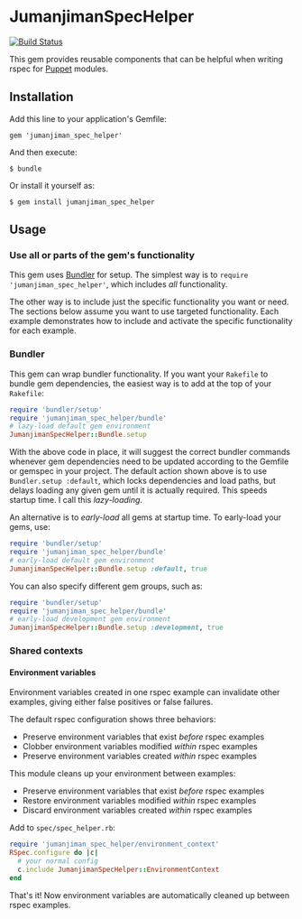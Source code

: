 # JumanjimanSpecHelper

[![Build Status](https://travis-ci.org/jumanjiman/jumanjiman_spec_helper.png?branch=master)](https://travis-ci.org/jumanjiman/jumanjiman_spec_helper)

This gem provides reusable components that can be helpful when
writing rspec for [Puppet](https://puppetlabs.com/puppet/what-is-puppet/)
modules.

## Installation

Add this line to your application's Gemfile:

    gem 'jumanjiman_spec_helper'

And then execute:

    $ bundle

Or install it yourself as:

    $ gem install jumanjiman_spec_helper

## Usage

### Use all or parts of the gem's functionality

This gem uses [Bundler](http://gembundler.com/) for setup.
The simplest way is to `require 'jumanjiman_spec_helper'`,
which includes *all* functionality.

The other way is to include just the specific functionality
you want or need. The sections below assume you want to use
targeted functionality. Each example demonstrates how to include
and activate the specific functionality for each example.

### Bundler

This gem can wrap bundler functionality. If you want your
`Rakefile` to bundle gem dependencies, the easiest way is to
add at the top of your `Rakefile`:

```ruby
require 'bundler/setup'
require 'jumanjiman_spec_helper/bundle'
# lazy-load default gem environment
JumanjimanSpecHelper::Bundle.setup
```

With the above code in place, it will suggest the correct bundler
commands whenever gem dependencies need to be updated according
to the Gemfile or gemspec in your project. The default action
shown above is to use `Bundler.setup :default`, which locks
dependencies and load paths, but delays loading any given gem
until it is actually required. This speeds startup time.
I call this *lazy-loading*.

An alternative is to *early-load* all gems at startup time.
To early-load your gems, use:

```ruby
require 'bundler/setup'
require 'jumanjiman_spec_helper/bundle'
# early-load default gem environment
JumanjimanSpecHelper::Bundle.setup :default, true
```

You can also specify different gem groups, such as:

```ruby
require 'bundler/setup'
require 'jumanjiman_spec_helper/bundle'
# early-load development gem environment
JumanjimanSpecHelper::Bundle.setup :development, true
```

### Shared contexts

#### Environment variables

Environment variables created in one rspec example can invalidate
other examples, giving either false positives or false failures.

The default rspec configuration shows three behaviors:

* Preserve environment variables that exist *before* rspec examples
* Clobber environment variables modified *within* rspec examples
* Preserve environment variables created *within* rspec examples

This module cleans up your environment between examples:

* Preserve environment variables that exist *before* rspec examples
* Restore environment variables modified *within* rspec examples
* Discard environment variables created *within* rspec examples

Add to `spec/spec_helper.rb`:

```ruby
require 'jumanjiman_spec_helper/environment_context'
RSpec.configure do |c|
  # your normal config
  c.include JumanjimanSpecHelper::EnvironmentContext
end
```

That's it! Now environment variables are automatically
cleaned up between rspec examples.

